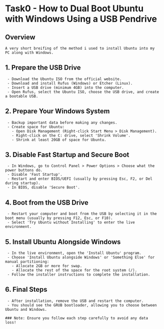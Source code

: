   # Task0 - How to Dual Boot Ubuntu with Windows Using a USB Pendrive

  ## Overview
    A very short breifing of the method i used to install Ubuntu into my PC along with Windows.

  ## 1. Prepare the USB Drive
     - Download the Ubuntu ISO from the official website.
     - Download and install Rufus (Windows) or Etcher (Linux).
     - Insert a USB drive (minimum 4GB) into the computer.
     - Open Rufus, select the Ubuntu ISO, choose the USB drive, and create a bootable USB.

  ## 2. Prepare Your Windows System
     - Backup important data before making any changes.
     - Create space for Ubuntu:
       - Open Disk Management (Right-click Start Menu > Disk Management).
       - Right-click on the C: drive, select 'Shrink Volume'.
       - Shrink at least 20GB of space for Ubuntu.

  ## 3. Disable Fast Startup and Secure Boot
     - In Windows, go to Control Panel > Power Options > Choose what the power buttons do.
     - Disable 'Fast Startup'.
     - Restart and enter BIOS/UEFI (usually by pressing Esc, F2, or Del during startup).
     - In BIOS, disable 'Secure Boot'.

  ## 4. Boot from the USB Drive
     - Restart your computer and boot from the USB by selecting it in the boot menu (usually by pressing F12, Esc, or F10).
     - Select 'Try Ubuntu without Installing' to enter the live environment.

  ## 5. Install Ubuntu Alongside Windows
     - In the live environment, open the 'Install Ubuntu' program.
     - Choose 'Install Ubuntu alongside Windows' or 'Something Else' for manual partitioning:
       - Allocate 2GB or more for swap.
       - Allocate the rest of the space for the root system (/).
     - Follow the installer instructions to complete the installation.

  ## 6. Final Steps
     - After installation, remove the USB and restart the computer.
     - You should see the GRUB bootloader, allowing you to choose between Ubuntu and Windows.

    ### Note: Ensure you follow each step carefully to avoid any data loss!

